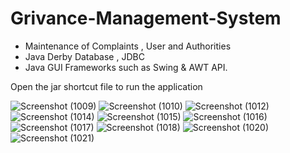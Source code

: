 # Grivance-Management-System
* Maintenance of Complaints  , User and Authorities 
* Java Derby Database , JDBC 
* Java GUI Frameworks such as Swing & AWT API.


Open the jar shortcut file to run the application


![Screenshot (1009)](https://user-images.githubusercontent.com/59906496/116796948-37d43000-aafe-11eb-823c-fdd5d71f7926.png)
![Screenshot (1010)](https://user-images.githubusercontent.com/59906496/116796952-3c004d80-aafe-11eb-8a69-6892a231d21a.png)
![Screenshot (1012)](https://user-images.githubusercontent.com/59906496/116796957-3f93d480-aafe-11eb-9cc3-cc61aca07270.png)
![Screenshot (1014)](https://user-images.githubusercontent.com/59906496/116796962-47537900-aafe-11eb-8d46-3166d1166694.png)
![Screenshot (1015)](https://user-images.githubusercontent.com/59906496/116796966-4e7a8700-aafe-11eb-90d2-a56b0737410d.png)
![Screenshot (1016)](https://user-images.githubusercontent.com/59906496/116796971-520e0e00-aafe-11eb-9887-5ba6ba3c8ab7.png)
![Screenshot (1017)](https://user-images.githubusercontent.com/59906496/116796976-63571a80-aafe-11eb-8d46-e5207b8e2846.png)
![Screenshot (1018)](https://user-images.githubusercontent.com/59906496/116796988-884b8d80-aafe-11eb-98ca-afcf8444488b.png)
![Screenshot (1020)](https://user-images.githubusercontent.com/59906496/116796999-aadda680-aafe-11eb-8b00-d13b2cf5f763.png)
![Screenshot (1021)](https://user-images.githubusercontent.com/59906496/116797028-dbbddb80-aafe-11eb-9193-4e53f0cafb47.png)


